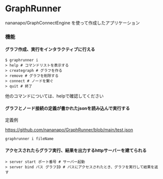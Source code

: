 # GraphRunner

nananapo/GraphConnectEngine
を使って作成したアプリケーション

### 機能

#### グラフ作成、実行をインタラクティブに行える

```
$ graphrunner i
> help # コマンドリストを表示する
> creategraph # グラフを作る
> remove # グラフを削除する
> connect # ノードを繋ぐ
> quit # 終了
```

他のコマンドについては、helpで確認してください

#### グラフとノード接続の定義が書かれたjsonを読み込んで実行する

定義例

https://github.com/nananapo/GraphRunner/blob/main/test.json

```
graphrunner i fileName
```

#### アクセスされたらグラフ実行、結果を出力するhttpサーバーを建てられる

```
> server start ポート番号 # サーバー起動
> server bind パス グラフID # パスにアクセスされたとき、グラフを実行して結果を返す
```
